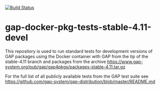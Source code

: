 [![Build Status](https://travis-ci.org/gap-infra/gap-docker-pkg-tests-stable-4.11-devel.svg?branch=master)](https://travis-ci.org/gap-infra/gap-docker-pkg-tests-stable-4.11-devel)

# gap-docker-pkg-tests-stable-4.11-devel

This repository is used to run standard tests for development
versions of GAP packages using the Docker container with GAP
from the tip of the stable-4.11 branch and packages from the archive
https://www.gap-system.org/pub/gap/gap4pkgs/packages-stable-4.11.tar.gz

For the full list of all publicly available tests from the GAP test suite
see https://github.com/gap-system/gap-distribution/blob/master/README.md
